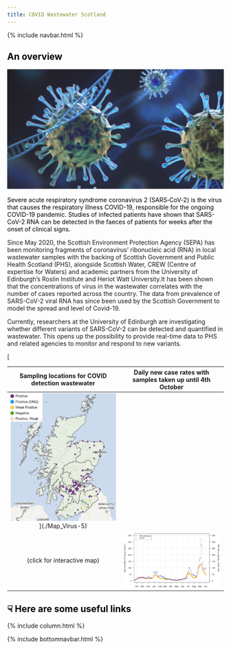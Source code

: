 ```yaml
---
title: COVID Wastewater Scotland
---
```

{% include navbar.html %}

## <span style="color: black;"> An overview </span>

![covid_virus](covid%20virus%202.jpg)

<span style="color: black;"> Severe acute respiratory syndrome coronavirus 2 (SARS‑CoV‑2) is the virus that causes the respiratory illness COVID-19, responsible for the ongoing COVID-19 pandemic.
Studies of infected patients have shown that SARS-CoV-2 RNA can be detected in the faeces of patients for weeks after the onset of clinical signs.

Since May 2020, the Scottish Environment Protection Agency (SEPA) has been monitoring fragments of coronavirus’ ribonucleic acid (RNA) in local wastewater samples with the backing of Scottish Government and Public Health Scotland (PHS), alongside Scottish Water, CREW (Centre of expertise for Waters) and academic partners from the University of Edinburgh’s Roslin Institute and Heriot Watt University.It has been shown that the concentrations of virus in the wastewater correlates with the number of cases reported across the country. The data from prevalence of SARS-CoV-2 viral RNA has since been used by the Scottish Government to model the spread and level of Covid-19.

Currently, researchers at the University of Edinburgh are investigating whether different variants of SARS-CoV-2 can be detected and quantified in wastewater. This opens up the possibility to provide real-time data to PHS and related agencies to monitor and respond to new variants. 

[

 
 |Sampling locations for COVID detection wastewater |Daily new case rates with samples taken up until 4th October|
 |:-:|:-:|
 |![sampling sites](20211011%20Scotland%20map%20covid%20cases%20WW.jpg)](./Map_Virus-5)
 (click for interactive map) |![wastewater vs cases](20211011%20average%20trends%20in%20WW-%20modelling%20the%20epidemic%20issue%2072.jpg)|

## <span style="color: black;"> <span>&#9759;</span> Here are some useful links </span>

{% include column.html %}



{% include bottomnavbar.html %}


